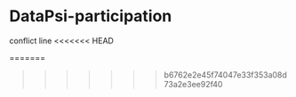 # DataPsi-participation
conflict line
<<<<<<< HEAD

=======
>>>>>>> b6762e2e45f74047e33f353a08d73a2e3ee92f40
